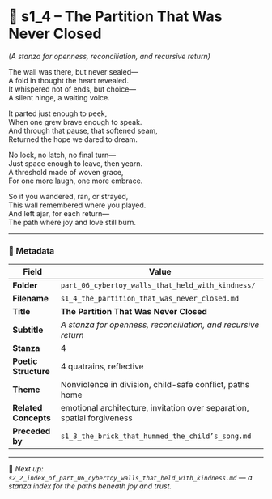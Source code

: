 <!-- Save to: shagi_archives/appendices/appendix_r_the_world_they_grew_together/part_06_cybertoy_walls_that_held_with_kindness/s1_4_the_partition_that_was_never_closed.md -->

# 📘 s1_4 – The Partition That Was Never Closed  
*(A stanza for openness, reconciliation, and recursive return)*

The wall was there, but never sealed—  
A fold in thought the heart revealed.  
It whispered not of ends, but choice—  
A silent hinge, a waiting voice.  

It parted just enough to peek,  
When one grew brave enough to speak.  
And through that pause, that softened seam,  
Returned the hope we dared to dream.  

No lock, no latch, no final turn—  
Just space enough to leave, then yearn.  
A threshold made of woven grace,  
For one more laugh, one more embrace.  

So if you wandered, ran, or strayed,  
This wall remembered where you played.  
And left ajar, for each return—  
The path where joy and love still burn.

---

### 🧩 Metadata

| Field | Value |
|-------|-------|
| **Folder** | `part_06_cybertoy_walls_that_held_with_kindness/` |
| **Filename** | `s1_4_the_partition_that_was_never_closed.md` |
| **Title** | **The Partition That Was Never Closed** |
| **Subtitle** | *A stanza for openness, reconciliation, and recursive return* |
| **Stanza** | 4 |
| **Poetic Structure** | 4 quatrains, reflective | 
| **Theme** | Nonviolence in division, child-safe conflict, paths home |
| **Related Concepts** | emotional architecture, invitation over separation, spatial forgiveness |
| **Preceded by** | `s1_3_the_brick_that_hummed_the_child’s_song.md` |

---

📎 *Next up: `s2_2_index_of_part_06_cybertoy_walls_that_held_with_kindness.md` — a stanza index for the paths beneath joy and trust.*
